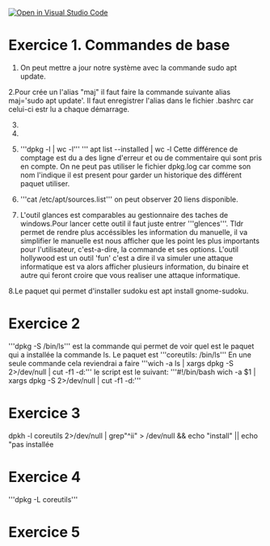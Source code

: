 [![Open in Visual Studio Code](https://classroom.github.com/assets/open-in-vscode-c66648af7eb3fe8bc4f294546bfd86ef473780cde1dea487d3c4ff354943c9ae.svg)](https://classroom.github.com/online_ide?assignment_repo_id=8562805&assignment_repo_type=AssignmentRepo)

# Exercice 1. Commandes de base

1. On peut mettre a jour notre système avec la commande sudo apt update.

2.Pour crée un l'alias "maj" il faut faire la commande suivante alias maj='sudo apt update'. Il faut enregistrer l'alias dans le fichier .bashrc car celui-ci estr lu a chaque démarrage.

3. 

4.

5. '''dpkg -l | wc -l''' 
''' apt list --installed | wc -l
Cette différence de comptage est du a des ligne d'erreur et ou de commentaire qui sont pris en compte.
On ne peut pas utiliser le fichier dpkg.log car comme son nom l'indique il est present pour garder un historique des différent paquet utiliser.

6. '''cat /etc/apt/sources.list''' on peut observer 20 liens disponible.

7. L'outil glances est comparables au gestionnaire des taches de windows.Pour lancer cette outil il faut juste entrer '''glences'''. Tldr permet de rendre plus accéssibles les information du manuelle, il va simplifier le manuelle est nous afficher que les point les plus importants pour l'utilisateur, c'est-a-dire, la commande et ses options.
L'outil hollywood est un outil 'fun' c'est a dire il va simuler une attaque informatique est va alors afficher plusieurs information, du binaire et autre qui feront croire que vous realiser une attaque informatique.

8.Le paquet qui permet d'installer sudoku est apt install gnome-sudoku.

# Exercice 2

'''dpkg -S /bin/ls''' est la commande qui permet de voir quel est le paquet qui a installée la commande ls. Le paquet est '''coreutils: /bin/ls'''
En une seule commande cela reviendrai a faire '''wich -a ls | xargs dpkg -S 2>/dev/null | cut -f1 -d:'''
le script est le suivant:
'''#!/bin/bash
wich -a $1 | xargs dpkg -S 2>/dev/null | cut -f1 -d:'''

# Exercice 3

dpkh -l coreutils 2>/dev/null | grep"^ii" > /dev/null && echo "install" || echo "pas installée

# Exercice 4

'''dpkg -L coreutils'''

# Exercice 5
